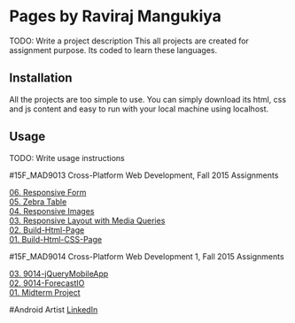 # Pages by Raviraj Mangukiya

TODO: Write a project description
This all projects are created for assignment purpose. Its coded to learn these languages.

## Installation
All the projects are too simple to use. You can simply download its html, css and js content and easy to run with your local machine using localhost.

## Usage
TODO: Write usage instructions

#15F_MAD9013 Cross-Platform Web Development, Fall 2015 Assignments

[06. Responsive Form](http://mang0055.github.io/Pages/9013-RespForm/)<br/>
[05. Zebra Table](http://mang0055.github.io/Pages/MAD9013-Zebra-Table/)<br/>
[04. Responsive Images](http://mang0055.github.io/Pages/MAD9013-Responsive-Images/)<br/>
[03. Responsive Layout with Media Queries](http://mang0055.github.io/Pages/HTML/)<br/>
[02. Build-Html-Page](https://mang0055.github.io/Pages/Build-Html-page.html)<br/>
[01. Build-Html-CSS-Page](https://mang0055.github.io/Pages/HTML-CSS%20page/index.html)<br/>

#15F_MAD9014 Cross-Platform Web Development 1, Fall 2015 Assignments

[03. 9014-jQueryMobileApp](http://mang0055.github.io/Pages/9014-jQueryMobileApp/)<br/>
[02. 9014-ForecastIO](http://mang0055.github.io/Pages/9014-ForecastIO/)<br/>
[01. Midterm Project](http://mang0055.github.io/Pages/9014-MidTerm/)<br/>

#Android Artist
[LinkedIn](https://ca.linkedin.com/in/iaamraviraj)
